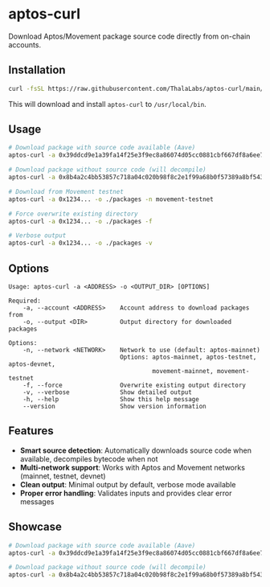 # aptos-curl

Download Aptos/Movement package source code directly from on-chain accounts.

## Installation

```bash
curl -fsSL https://raw.githubusercontent.com/ThalaLabs/aptos-curl/main/install.sh | bash
```

This will download and install `aptos-curl` to `/usr/local/bin`.

## Usage

```bash
# Download package with source code available (Aave)
aptos-curl -a 0x39ddcd9e1a39fa14f25e3f9ec8a86074d05cc0881cbf667df8a6ee70942016fb -o ./aave-pool

# Download package without source code (will decompile)
aptos-curl -a 0x8b4a2c4bb53857c718a04c020b98f8c2e1f99a68b0f57389a8bf5434cd22e05c -o ./hyperion

# Download from Movement testnet
aptos-curl -a 0x1234... -o ./packages -n movement-testnet

# Force overwrite existing directory
aptos-curl -a 0x1234... -o ./packages -f

# Verbose output
aptos-curl -a 0x1234... -o ./packages -v
```

## Options

```
Usage: aptos-curl -a <ADDRESS> -o <OUTPUT_DIR> [OPTIONS]

Required:
    -a, --account <ADDRESS>    Account address to download packages from
    -o, --output <DIR>         Output directory for downloaded packages

Options:
    -n, --network <NETWORK>    Network to use (default: aptos-mainnet)
                               Options: aptos-mainnet, aptos-testnet, aptos-devnet,
                                        movement-mainnet, movement-testnet
    -f, --force                Overwrite existing output directory
    -v, --verbose              Show detailed output
    -h, --help                 Show this help message
    --version                  Show version information
```

## Features

- **Smart source detection**: Automatically downloads source code when available, decompiles bytecode when not
- **Multi-network support**: Works with Aptos and Movement networks (mainnet, testnet, devnet)
- **Clean output**: Minimal output by default, verbose mode available
- **Proper error handling**: Validates inputs and provides clear error messages

## Showcase

```bash
# Download package with source code available (Aave)
aptos-curl -a 0x39ddcd9e1a39fa14f25e3f9ec8a86074d05cc0881cbf667df8a6ee70942016fb -o ./aave-pool

# Download package without source code (will decompile)
aptos-curl -a 0x8b4a2c4bb53857c718a04c020b98f8c2e1f99a68b0f57389a8bf5434cd22e05c -o ./hyperion
```